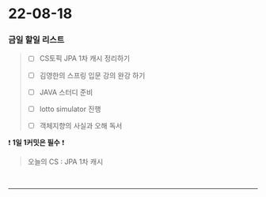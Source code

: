 # 22-08-18
### 금일 할일 리스트

> - [ ] CS토픽 JPA 1차 캐시  정리하기
>
> - [ ] 김영한의 스프링 입문 강의 완강 하기
>
> - [ ] JAVA 스터디 준비
>
> - [ ] lotto simulator 진행
>
> - [ ] 객체지향의 사실과 오해 독서
    <br/>

❗ **1일 1커밋은 필수** ❗
> 오늘의 CS :  JPA 1차 캐시
>
<br/>

------------ 